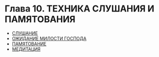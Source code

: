 # Глава 10. ТЕХНИКА СЛУШАНИЯ И ПАМЯТОВАНИЯ

* [СЛУШАНИЕ](110/11001.md)
* [ОЖИДАНИЕ МИЛОСТИ ГОСПОДА](110/11002.md)
* [ПАМЯТОВАНИЕ](110/11003.md)
* [МЕДИТАЦИЯ](110/11004.md)
